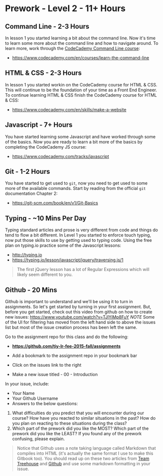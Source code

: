 # Prework - Level 2 - 11+ Hours

## Command Line - 2-3 Hours

In lesson 1 you started learning a bit about the command line.
Now it's time to learn some more about the command line and how to navigate around.
To learn more, work through the [CodeCademy Command Line course](https://www.codecademy.com/en/courses/learn-the-command-line):

* https://www.codecademy.com/en/courses/learn-the-command-line

## HTML & CSS - 2-3 Hours

In lesson 1 you started workin on the CodeCademy course for HTML & CSS.
This will continue to be the foundation of your time as a Front End Engineer.
To continue learning HTML & CSS finish the CodeCademy course for HTML & CSS:

* https://www.codecademy.com/en/skills/make-a-website

## Javascript - 7+ Hours

You have started learning some Javascript and have worked through some of the basics.
Now you are ready to learn a bit more of the basics by completing the CodeCademy JS course:

* https://www.codecademy.com/tracks/javascript

## Git - 1-2 Hours

You have started to get used to `git`, now you need to get used to some more of the available commands.
Start by reading from the official `git` documentation Chapter 2:

* https://git-scm.com/book/en/v1/Git-Basics

## Typing - ~10 Mins Per Day

Typing standard articles and prose is very different from code and things do tend to flow a bit different.
In Level 1 you started to enforce touch typing, now put those skills to use by getting used to typing code.
Using the free plan on typing.io practice some of the Javascript lessons:

* http://typing.io
* https://typing.io/lesson/javascript/jquery/traversing.js/1

> The first jQuery lesson has a lot of Regular Expressions which will likely seem different to you.

## Github - 20 Mins

Github is important to understand and we'll be using it to turn in assignments.
So let's get started by turning in your first assignment.
But, before you get started, check out this video from github on how to create new issues: https://www.youtube.com/watch?v=TJlYiMp8FuY *NOTE* Some of the UI for filtering has moved from the left hand side to above the issues list but most of the issue creation process has been left the same.

Go to the assignment repo for this class and do the following:


* **https://github.com/tiy-lr-fee-2015-fall/assignments**

* Add a bookmark to the assignment repo in your bookmark bar
* Click on the issues link to the right
* Make a new issue titled <Your Name> - 00 - Introduction

In your issue, include:

* Your Name
* Your Github Username
* Answers to the below questions:

1. What difficulties do you predict that you will encounter during our course? How have you reacted to similar situations in the past? How do you plan on reacting to these situations during the class?
2. Which part of the prework did you like the MOST? Which part of the prework did you like the LEAST? If you found any of the prework confusing, please explain.

> Notice that Github uses a note taking language called Markdown that compiles into HTML (it's actually the same format I use to make this Gitbook too).
> You should read up on these two articles from [Team Treehouse](http://blog.teamtreehouse.com/explaining-markdown) and [Github](https://guides.github.com/features/mastering-markdown/) and use some markdown formatting in your issue.
